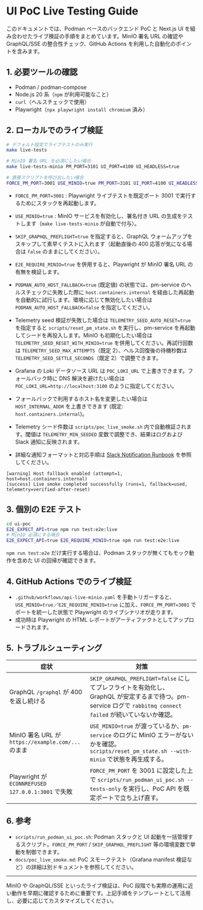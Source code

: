 # UI PoC Live Testing Guide

このドキュメントでは、Podman ベースのバックエンド PoC と Next.js UI を組み合わせたライブ検証の手順をまとめています。MinIO 署名 URL の確認や GraphQL/SSE の整合性チェック、GitHub Actions を利用した自動化のポイントを含みます。

## 1. 必要ツールの確認
- Podman / podman-compose
- Node.js 20 系（`npm` が利用可能なこと）
- `curl`（ヘルスチェックで使用）
- Playwright（`npx playwright install chromium` 済み）

## 2. ローカルでのライブ検証
```bash
# デフォルト設定でライブテストのみ実行
make live-tests

# MinIO 署名 URL を必須にしたい場合
make live-tests-minio PM_PORT=3101 UI_PORT=4100 UI_HEADLESS=true

# 直接スクリプトを呼び出したい場合
FORCE_PM_PORT=3001 USE_MINIO=true PM_PORT=3101 UI_PORT=4100 UI_HEADLESS=true scripts/run_podman_ui_poc.sh --tests-only
```

- `FORCE_PM_PORT=3001` : Playwright ライブテストを既定ポート 3001 で実行するためにスタックを再起動します。
- `USE_MINIO=true` : MinIO サービスを有効化し、署名付き URL の生成をテストします（`make live-tests-minio` が自動で付与）。
- `SKIP_GRAPHQL_PREFLIGHT=true` を指定すると、GraphQL ウォームアップをスキップして素早くテストに入れます（起動直後の 400 応答が気になる場合は `false` のままにしてください）。
- `E2E_REQUIRE_MINIO=true` を併用すると、Playwright が MinIO 署名 URL の有無を検証します。

- `PODMAN_AUTO_HOST_FALLBACK=true` (既定値) の状態では、pm-service のヘルスチェックに失敗した際に `host.containers.internal` を経由した再起動を自動的に試行します。環境に応じて無効化したい場合は `PODMAN_AUTO_HOST_FALLBACK=false` を指定してください。
- Telemetry seed 検証が失敗した場合は `TELEMETRY_SEED_AUTO_RESET=true` を指定すると `scripts/reset_pm_state.sh` を実行し、pm-service を再起動してシードを再投入します。MinIO も初期化したい場合は `TELEMETRY_SEED_RESET_WITH_MINIO=true` を併用してください。再試行回数は `TELEMETRY_SEED_MAX_ATTEMPTS`（既定 2）、ヘルス回復後の待機秒数は `TELEMETRY_SEED_SETTLE_SECONDS`（既定 2）で調整できます。
- Grafana の Loki データソース URL は `POC_LOKI_URL` で上書きできます。フォールバック時に DNS 解決を避けたい場合は `POC_LOKI_URL=http://localhost:3100` のように指定してください。
- フォールバックで利用するホスト名を変更したい場合は `HOST_INTERNAL_ADDR` を上書きできます (既定: `host.containers.internal`)。
- Telemetry シード件数は `scripts/poc_live_smoke.sh` 内で自動検証されます。閾値は `TELEMETRY_MIN_SEEDED` 変数で調整でき、結果はログおよび Slack 通知に反映されます。
-   詳細な通知フォーマットと対応手順は [Slack Notification Runbook](slack-runbook.md) を参照してください。

```
[warning] Host fallback enabled (attempt=1, host=host.containers.internal)
[success] Live smoke completed successfully (runs=1, fallback=used, telemetry=verified-after-reset)
```

## 3. 個別の E2E テスト
```bash
cd ui-poc
E2E_EXPECT_API=true npm run test:e2e:live
# MinIO 必須にする場合
E2E_EXPECT_API=true E2E_REQUIRE_MINIO=true npm run test:e2e:live
```
`npm run test:e2e` だけ実行する場合は、Podman スタックが無くてもモック動作を含めた UI の回帰が確認できます。

## 4. GitHub Actions でのライブ検証
- `.github/workflows/api-live-minio.yaml` を手動トリガーすると、`USE_MINIO=true`／`E2E_REQUIRE_MINIO=true` に加え、`FORCE_PM_PORT=3001` でポートを統一した状態で Playwright のライブシナリオが走ります。
- 成功時は Playwright の HTML レポートがアーティファクトとしてアップロードされます。

## 5. トラブルシューティング
| 症状 | 対策 |
| ---- | ---- |
| GraphQL `/graphql` が 400 を返し続ける | `SKIP_GRAPHQL_PREFLIGHT=false` にしてプレフライトを有効化し、GraphQL が安定するまで待つ。pm-service ログで `rabbitmq connect failed` が続いていないか確認。 |
| MinIO 署名 URL が `https://example.com/...` のまま | `USE_MINIO=true` が渡っているか、`pm-service` のログに MinIO エラーがないかを確認。`scripts/reset_pm_state.sh --with-minio` で状態を再生成する。 |
| Playwright が `ECONNREFUSED 127.0.0.1:3001` で失敗 | `FORCE_PM_PORT` を 3001 に設定した上で `scripts/run_podman_ui_poc.sh --tests-only` を実行し、PoC API を既定ポートで立ち上げ直す。 |

## 6. 参考
- `scripts/run_podman_ui_poc.sh`: Podman スタックと UI 起動を一括管理するスクリプト。`FORCE_PM_PORT` / `SKIP_GRAPHQL_PREFLIGHT` 等の環境変数で挙動を制御できます。
- `docs/poc_live_smoke.md`: PoC スモークテスト（Grafana manifest 検証など）の詳細は別ドキュメントを参照してください。

---
MinIO や GraphQL/SSE といったライブ検証は、PoC 段階でも実際の運用に近い動作を早期に確認するために重要です。上記手順をテンプレートとして活用し、必要に応じてカスタマイズしてください。
